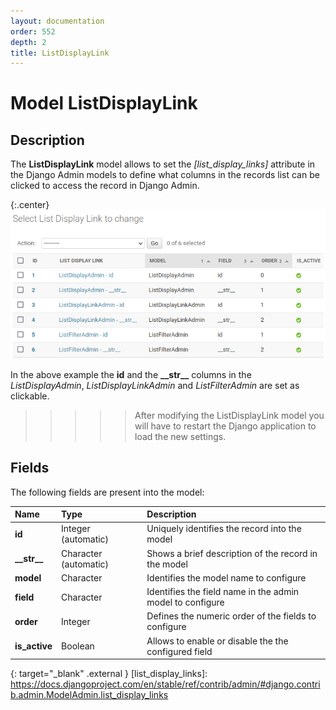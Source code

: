 ```yaml
---
layout: documentation
order: 552
depth: 2
title: ListDisplayLink
---
```

# Model ListDisplayLink

## Description

The **ListDisplayLink** model allows to set the *[list_display_links]* attribute
in the Django Admin models to define what columns in the records list can be
clicked to access the record in Django Admin.

{:.center}
![Clickable columns](/resources/django-admin-settings/archive/latest/english/listdisplaylink.png)

In the above example the **id** and the **\_\_str\_\_** columns in the
*ListDisplayAdmin*, *ListDisplayLinkAdmin* and *ListFilterAdmin* are set as clickable.

>>>>> After modifying the ListDisplayLink model you will have to restart the
>>>>> Django application to load the new settings.

## Fields

The following fields are present into the model:

| Name            | Type                  | Description                                               |
|:----------------|:----------------------|:----------------------------------------------------------|
| **id**          | Integer (automatic)   | Uniquely identifies the record into the model             |
| **\_\_str\_\_** | Character (automatic) | Shows a brief description of the record in the model      |
| **model**       | Character             | Identifies the model name to configure                    |
| **field**       | Character             | Identifies the field name in the admin model to configure |
| **order**       | Integer               | Defines the numeric order of the fields to configure      |
| **is_active**   | Boolean               | Allows to enable or disable the the configured field      |

{: target="_blank" .external }
[list_display_links]: https://docs.djangoproject.com/en/stable/ref/contrib/admin/#django.contrib.admin.ModelAdmin.list_display_links
